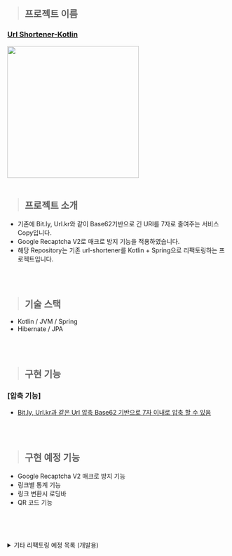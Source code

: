 > ## 프로젝트 이름

### [Url Shortener-Kotlin](https://shortener.shop/)

<img src="https://s3.us-west-2.amazonaws.com/secure.notion-static.com/e4c4842a-ff81-4ec2-89fa-641351bb4bd0/Untitled.png?X-Amz-Algorithm=AWS4-HMAC-SHA256&X-Amz-Content-Sha256=UNSIGNED-PAYLOAD&X-Amz-Credential=AKIAT73L2G45EIPT3X45%2F20230324%2Fus-west-2%2Fs3%2Faws4_request&X-Amz-Date=20230324T093053Z&X-Amz-Expires=86400&X-Amz-Signature=8135da952fb87e9c7e41d7108c05fa0ccb35072b6dc69b54cc015d951ed1e22d&X-Amz-SignedHeaders=host&response-content-disposition=filename%3D%22Untitled.png%22&x-id=GetObject" width=300>

<br>
<br>

> ## 프로젝트 소개

-   기존에 Bit.ly, Url.kr와 같이 Base62기반으로 긴 URI를 7자로 줄여주는 서비스 Copy입니다.
-   Google Recaptcha V2로 매크로 방지 기능을 적용하였습니다.
- 해당 Repository는 기존 url-shortener를 Kotlin + Spring으로 리팩토링하는 프로젝트입니다.
    
<br>
<br>

> ## 기술 스택

-   Kotlin / JVM / Spring
-   Hibernate / JPA

<br>
<br>

> ## 구현 기능

### [압축 기능]

-   [Bit.ly, Url.kr과 같은 Url 압축 Base62 기반으로 7자 이내로 압축 할 수 있음]()


<br>
<br>

> ## 구현 예정 기능

-  Google Recaptcha V2 매크로 방지 기능
-   링크별 통계 기능
-   링크 변환시 로딩바
-   QR 코드 기능



<br>
<br>

##

<details>
<summary>기타 리팩토링 예정 목록 (개발용)</summary>

- [ ] 정적 파일 연결
-   [ ] 검증, 핸들링 메소드 적용(미구현)
-   [ ] 자주 사용되는 URL 캐시 (Redis)
-   [ ] JUnit 테스트 코드 작성
-   [ ] Swagger 적용
-   [ ] Top, Nav
-   [ ] Next.JS 리팩토링
</details>